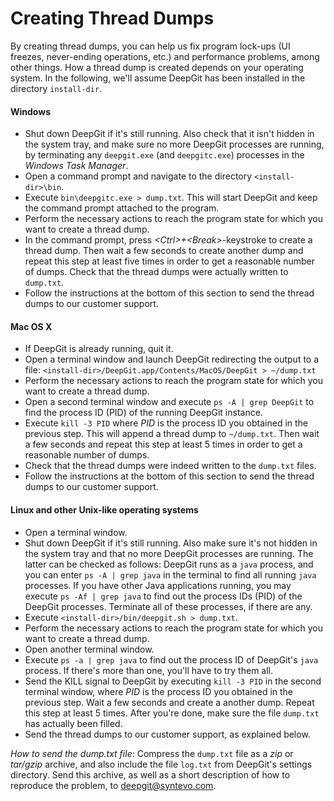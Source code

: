# Creating Thread Dumps

By creating thread dumps, you can help us fix program lock-ups (UI
freezes, never-ending operations, etc.) and performance problems, among
other things. How a thread dump is created depends on your operating
system. In the following, we'll assume DeepGit has been installed in the
directory `install-dir`.

#### Windows

-   Shut down DeepGit if it's still running. Also check that it isn't
    hidden in the system tray, and make sure no more DeepGit processes
    are running, by terminating any `deepgit.exe` (and `deepgitc.exe`)
    processes in the *Windows Task Manager*.
-   Open a command prompt and navigate to the directory
    `<install-dir>\bin`.
-   Execute `bin\deepgitc.exe > dump.txt`. This will start DeepGit and
    keep the command prompt attached to the program.
-   Perform the necessary actions to reach the program state for which
    you want to create a thread dump.
-   In the command prompt, press *\<Ctrl>+\<Break>*-keystroke to create
    a thread dump. Then wait a few seconds to create another dump and
    repeat this step at least five times in order to get a reasonable
    number of dumps. Check that the thread dumps were actually written
    to `dump.txt`.
-   Follow the instructions at the bottom of this section to send the
    thread dumps to our customer support.

#### Mac OS X

-   If DeepGit is already running, quit it.
-   Open a terminal window and launch DeepGit redirecting the output to
    a file:
    `<install-dir>/DeepGit.app/Contents/MacOS/DeepGit > ~/dump.txt`
-   Perform the necessary actions to reach the program state for which
    you want to create a thread dump.
-   Open a second terminal window and execute `ps -A | grep DeepGit` to
    find the process ID (PID) of the running DeepGit instance.
-   Execute `kill -3 PID` where *PID* is the process ID you obtained in
    the previous step. This will append a thread dump to `~/dump.txt`.
    Then wait a few seconds and repeat this step at least 5 times in
    order to get a reasonable number of dumps.
-   Check that the thread dumps were indeed written to the `dump.txt`
    files.
-   Follow the instructions at the bottom of this section to send the
    thread dumps to our customer support.

#### Linux and other Unix-like operating systems

-   Open a terminal window.
-   Shut down DeepGit if it's still running. Also make sure it's not
    hidden in the system tray and that no more DeepGit processes are
    running. The latter can be checked as follows: DeepGit runs as a
    `java` process, and you can enter `ps -A | grep java` in the
    terminal to find all running `java` processes. If you have other
    Java applications running, you may execute `ps -Af | grep java` to
    find out the process IDs (PID) of the DeepGit processes. Terminate
    all of these processes, if there are any.
-   Execute `<install-dir>/bin/deepgit.sh > dump.txt`.
-   Perform the necessary actions to reach the program state for which
    you want to create a thread dump.
-   Open another terminal window.
-   Execute `ps -a | grep java` to find out the process ID of DeepGit's
    `java` process. If there's more than one, you'll have to try them
    all.
-   Send the KILL signal to DeepGit by executing `kill -3 PID` in the
    second terminal window, where *PID* is the process ID you obtained
    in the previous step. Wait a few seconds and create a another dump.
    Repeat this step at least 5 times. After you're done, make sure the
    file `dump.txt` has actually been filled.
-   Send the thread dumps to our customer support, as explained below.

*How to send the dump.txt file*: Compress the `dump.txt` file as a *zip*
or *tar/gzip* archive, and also include the file `log.txt` from
DeepGit's settings directory. Send this archive, as well as a short
description of how to reproduce the problem, to
[deepgit@syntevo.com](mailto:smartgit@syntevo.com).
